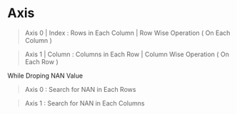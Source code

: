 # Axis 

> Axis 0 | Index : Rows in Each Column | Row Wise Operation ( On Each Column )

> Axis 1 | Column : Columns in Each Row | Column Wise Operation ( On Each Row )

While Droping NAN Value

> Axis 0 : Search for NAN in Each Rows

> Axis 1 : Search for NAN in Each Columns
